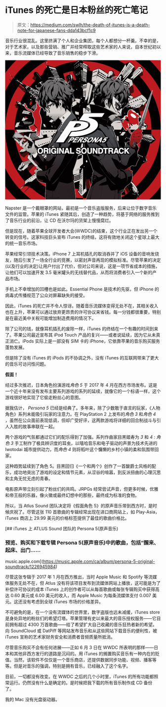 # iTunes 的死亡是日本粉丝的死亡笔记

> 原文：<https://medium.com/swlh/the-death-of-itunes-is-a-death-note-for-japanese-fans-dda143bcf1c9>

音乐行业很混乱。这里挤满了个人和企业集团，每个人都想分一杯羹。不幸的是，对于艺术家，以及那些营销、推广并经常榨取这些艺术家的人来说，自本世纪初以来，音乐流媒体已经导致了音乐销售的稳步下滑。

![](img/e55c6225a50be8b2238e9768a22a76f6.png)

Napster 是一个戴眼罩的网站，最初是一个音乐盗版服务，后来让位于数字音乐文件的监管。苹果的 iTunes 紧随其后，创造了一种趋势，将基于网络的服务推到了音乐行业的前沿，让 CD 在沃尔玛的货架上慢慢腐烂。

但是现在，随着苹果全球开发者大会(WWDC)的结束，这个行业正在发出另一个转变的信号。这家科技巨头宣布 iTunes 的终结，这将有效地关闭这个星球上最大的统一音乐市场。

苹果经常引领技术决策。iPhone 7 上耳机插孔的取消吞并了 iOS 设备的音响发烧友，随后引发了一场全行业的竞赛，以密封声音再现的模拟标准。尽管苹果的决定(以及行业的决定)让用户付出了代价，但对公司来说，这是一项节省成本的措施，让他们可以加速开发 3.5 毫米罐头的无线替代品，从而将消费者引入一个新的产品市场。

手机上不幸增加的凹槽也是如此。Essential Phone 是技术的先驱，但 iPhone 的病毒式传播规范了公众对屏幕缺失的接受。

因此，iTunes 的死亡并不令人惊讶。随着音乐流媒体变得无处不在，其相关收入也在上升，苹果可以通过放弃更昂贵的许可协议来省钱。每一分钱都很重要，特别是在最近美中关税可能增加制造费用的情况下。

除了公司的钱，就像耳机插孔的废除一样，iTunes 的终结在一个有趣的时间到来了。苹果公司最近宣布其 iPod Touch 产品的复兴——或者说延续，因为它从未真正消亡。iPods 实际上是一部没有 SIM 卡的 iPhone，它依靠苹果的音乐购买服务蓬勃发展。

但是除了没有 iTunes 的 iPods 的不协调之外，没有 iTunes 的互联网带来了更大的音乐可访问性问题。

**假面！**

经过多次推迟，日本角色扮演游戏*角色* *5* 于 2017 年 4 月在西方市场发布。这是一个近十年来没有发布主要系列游戏的系列的延续，就像它的一个标语一样，这个游戏很好地实现了它偷走粉丝心的意图。

据我估计， *Persona 5* 已经是经典了。多年来，除了少数敢于直言的玩家，《人物角色》系列未能吸引玩家的注意力。在 PlayStation 2 上发布的*角色 3* 和*角色 4* ，虽然在公众面前表现低调，但却广受好评，这两款游戏将详细的回合制战斗与引人入胜的故事串联在一起。

两个游戏的气氛都通过它们的配乐得到了加强。系列作曲家目黑姬寿为 *3* 和 *4* : *角色 3* 手工制作了极具辨识度的耳虫，以嘻哈音乐和电子驱动的声景为技术先进的 Iwotodai 城市提供动力，而*角色 4* 则将稻叶这个慵懒的乡村小镇的柔和氛围带回家。

这种趋势延续到了角色 5。目黑回归《一个和两个》创作了一首酸爵士风格的配乐，成功地突出了游戏的设定和情节元素，从涩谷的喧嚣，到反派扭曲的心理沉思和主角无忧无虑的青春。

电影原声带立刻引起了粉丝们的共鸣。JRPGs 经常尝试声音，但更多时候，优雅和帝王般的乐器，像火徽或最终幻想中的那些，最终成为标准的食物。

所以，当 Atlus Sound 团队决定将《假面角色 5》的原声音乐带到西方时，是时候庆祝了。尽管这张 110 首歌曲的专辑经常出现在进口商网站上，如 Play-Asia，iTunes 商店上 29.99 美元的价格标签提供了最佳的歌曲价格比。

[](https://music.apple.com/ca/album/persona-5-original-soundtrack/1226945984) [## iTunes 上 ATLUS Sound 团队的 Persona 5(原声音乐)

### 预览、购买和下载专辑 Persona 5(原声音乐)中的歌曲，包括“醒来、起床、出门……

music.apple.com](https://music.apple.com/ca/album/persona-5-original-soundtrack/1226945984) 

尽管这张专辑于 2017 年 1 月在西方推出，当时 Apple Music 和 Spotify 等流媒体服务无处不在，但 Atlus 没有将该项目发布到流媒体网站上播放，这可能是为了补偿许可协议的成本 iTunes 上的创作者可以从每首歌曲或每张专辑购买中获得高达 0.60 美元或 6.00 美元的收入，而 Apple Music 为每条流媒体支付 0.007 美元。这还没有考虑到全球 iTunes 市场的价格差异。

不可避免的是，在一个没有流媒体的世界里，数字盗版也远未减缓，iTunes store 是身处异地的粉丝们的希望灯塔。苹果管理有史以来最大的音乐授权服务——它目前拥有超过 4300 万首歌曲——给了希望扩大自己收藏的音乐狂热者新的希望。向 SoundCloud 或 DatPiff 等网站发布音乐和从这些网站下载音乐的便利性，被 iTunes 宣称的艺术家财务安全和消费者音频质量所抵消。

尽管音乐购买不会有任何进展——正如 6 月 3 日在 WWDC 所表明的那样——日本和其他非西方发行的道路是沉闷的。用 iTunes 的搁置购买音乐有一种内在的贬值。当然，该软件不仅仅是一个音乐商店，还提供数据同步功能、视频、播客等等。但是对音乐的强调，特别是拥有音乐，已经融入了这个名字。

目前，一切都没有改变。在 WWDC 之后的几个小时里，iTunes 的所有功能都照常运行。仍然没有什么是确定的。是时候把我下载的所有音乐制作成 CD 备份了。

我的 Mac 没有光盘驱动器。